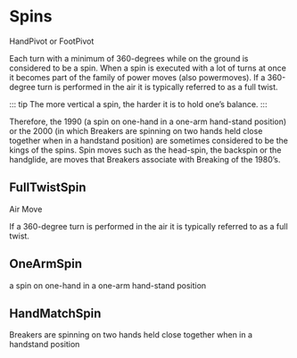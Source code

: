 # Spins

HandPivot or FootPivot

Each turn with a minimum of 360-degrees while on the ground is considered
to be a spin. When a spin is executed with a lot of turns at once it becomes part of
the family of power moves (also powermoves). If a 360-degree turn is performed
in the air it is typically referred to as a full twist. 

::: tip
The more vertical a spin, the harder
it is to hold one’s balance.
:::

Therefore, the 1990 (a spin on one-hand in a one-arm
hand-stand position) or the 2000 (in which Breakers are spinning on two hands
held close together when in a handstand position) are sometimes considered to be
the kings of the spins. Spin moves such as the head-spin, the backspin or the handglide, are moves that Breakers associate with Breaking of the 1980’s.

## FullTwistSpin

Air Move

If a 360-degree turn is performed
in the air it is typically referred to as a full twist.

## OneArmSpin

a spin on one-hand in a one-arm
hand-stand position


## HandMatchSpin

 Breakers are spinning on two hands
held close together when in a handstand position
